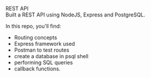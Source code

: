 REST API<br>
Built a REST API using NodeJS, Express and PostgreSQL. 

In this repo, you'll find:
- Routing concepts
- Express framework used
- Postman to test routes
- create a database in psql shell
- performing SQL queries
- callback functions.

  
